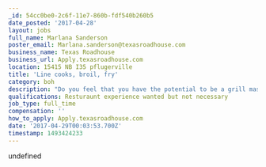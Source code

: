 ```yaml
---
_id: 54cc0be0-2c6f-11e7-860b-fdf540b260b5
date_posted: '2017-04-28'
layout: jobs
full_name: Marlana Sanderson
poster_email: Marlana.sanderson@texasroadhouse.com
business_name: Texas Roadhouse
business_url: Apply.texasroadhouse.com
location: 15415 NB I35 pflugerville
title: 'Line cooks, broil, fry'
category: boh
description: "Do you feel that you have the potential to be a grill master for Texas Roadhouse? Our legendary steaks are one of a kind at Texas Roadhouse, and our broil position is an important one! As a top-notch broiler, your responsibilities would include meat searing, meat seasoning, meat cooking, using proper sanitation guidelines, understanding equipment and prep sheets, and exhibiting teamwork. Apply to become a part of our Legendary Broil Team today!\r\n\r\nTexas Roadhouse® is an equal opportunity employer and all qualified applicants are considered without regard to race, religion, color, age, gender, gender identity, disability, veteran status, sexual orientation, citizenship, national origin, or any other legally protected status."
qualifications: Resturaunt experience wanted but not necessary
job_type: full_time
compensation: ''
how_to_apply: Apply.texasroadhouse.com
date: '2017-04-29T00:03:53.700Z'
timestamp: 1493424233
---
```

undefined
